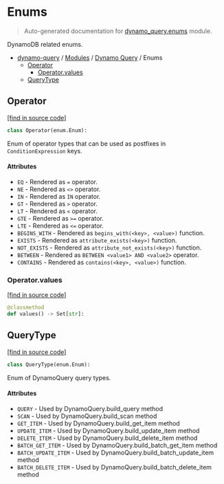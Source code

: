 # Enums

> Auto-generated documentation for [dynamo_query.enums](https://github.com/altitudenetworks/dynamoquery/blob/master/dynamo_query/enums.py) module.

DynamoDB related enums.

- [dynamo-query](../README.md#dynamoquery) / [Modules](../MODULES.md#dynamo-query-modules) / [Dynamo Query](index.md#dynamo-query) / Enums
    - [Operator](#operator)
        - [Operator.values](#operatorvalues)
    - [QueryType](#querytype)

## Operator

[[find in source code]](https://github.com/altitudenetworks/dynamoquery/blob/master/dynamo_query/enums.py#L38)

```python
class Operator(enum.Enum):
```

Enum of operator types that can be used as postfixes in `ConditionExpression` keys.

#### Attributes

- `EQ` - Rendered as `=` operator.
- `NE` - Rendered as `<>` operator.
- `IN` - Rendered as `IN` operator.
- `GT` - Rendered as `>` operator.
- `LT` - Rendered as `<` operator.
- `GTE` - Rendered as `>=` operator.
- `LTE` - Rendered as `<=` operator.
- `BEGINS_WITH` - Rendered as `begins_with(<key>, <value>)` function.
- `EXISTS` - Rendered as `attribute_exists(<key>)` function.
- `NOT_EXISTS` - Rendered as `attribute_not_exists(<key>)` function.
- `BETWEEN` - Rendered as `BETWEEN <value1> AND <value2>` operator.
- `CONTAINS` - Rendered as `contains(<key>, <value>)` function.

### Operator.values

[[find in source code]](https://github.com/altitudenetworks/dynamoquery/blob/master/dynamo_query/enums.py#L70)

```python
@classmethod
def values() -> Set[str]:
```

## QueryType

[[find in source code]](https://github.com/altitudenetworks/dynamoquery/blob/master/dynamo_query/enums.py#L13)

```python
class QueryType(enum.Enum):
```

Enum of DynamoQuery query types.

#### Attributes

- `QUERY` - Used by DynamoQuery.build_query method
- `SCAN` - Used by DynamoQuery.build_scan method
- `GET_ITEM` - Used by DynamoQuery.build_get_item method
- `UPDATE_ITEM` - Used by DynamoQuery.build_update_item method
- `DELETE_ITEM` - Used by DynamoQuery.build_delete_item method
- `BATCH_GET_ITEM` - Used by DynamoQuery.build_batch_get_item method
- `BATCH_UPDATE_ITEM` - Used by DynamoQuery.build_batch_update_item method
- `BATCH_DELETE_ITEM` - Used by DynamoQuery.build_batch_delete_item method
